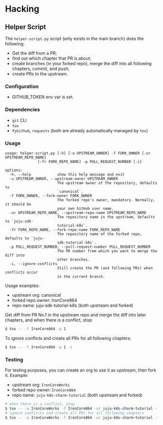 # Hacking

## Helper Script

The `helper-script.py` script (only exists in the main branch) does the following:

- Get the diff from a PR;
- find out which chapter that PR is about;
- create branches (in your forked repo), merge the diff into all following chapters, commit, and push;
- create PRs to the upstream.

### Configuration

- GITHUB_TOKEN env var is set.

### Dependencies

- `git` CLI
- `tox`
- `PyGithub`, `requests` (both are already automatically managed by `tox`)

### Usage

```console
usage: helper-script.py [-h] [-u UPSTREAM_OWNER] -f FORK_OWNER [-ur UPSTREAM_REPO_NAME]
               [-fr FORK_REPO_NAME] -p PULL_REQUEST_NUMBER [-i]

options:
  -h, --help            show this help message and exit
  -u UPSTREAM_OWNER, --upstream-owner UPSTREAM_OWNER
                        The upstream owner of the repository, defaults to
                        `canonical`.
  -f FORK_OWNER, --fork-owner FORK_OWNER
                        The forked repo's owner, mandatory. Normally, it should be
                        your own GitHub user name.
  -ur UPSTREAM_REPO_NAME, --upstream-repo-name UPSTREAM_REPO_NAME
                        The repository name in the upstream, defaults to `juju-sdk-
                        tutorial-k8s`.
  -fr FORK_REPO_NAME, --fork-repo-name FORK_REPO_NAME
                        The repository name of the forked repo, defaults to `juju-
                        sdk-tutorial-k8s`.
  -p PULL_REQUEST_NUMBER, --pull-request-number PULL_REQUEST_NUMBER
                        The PR number from which you want to merge the diff into
                        other branches.
  -i, --ignore-conflicts
                        Still create the PR (and following PRs) when conflicts occur
                        in the current branch.
```

Usage examples:

- upstream org: canonical
- forked repo owner: IronCore864
- repo name: juju-sdk-tutorial-k8s (both upstream and forked)

Get diff from PR No.1 in the upstream repo and merge the diff into later chapters, and when there is a conflict, stop:

```bash
$ tox -- -f IronCore864 -p 1
```

To ignore conflicts and create all PRs for all following chapters:

```bash
$ tox -- -f IronCore864 -p 1 -i
```

### Testing

For testing purposes, you can create an org to use it as upstream, then fork it. Example:

- upstream org: `IronCoreWorks`
- forked repo owner: `IronCore864`
- repo name: `juju-k8s-charm-tutorial` (both upstream and forked)

```bash
# when there is a conflict, stop
$ tox -- -u IronCoreWorks -f IronCore864 -ur juju-k8s-charm-tutorial -fr juju-k8s-charm-tutorial -p 1
# ignore conflicts and create all PRs for all following chapters
$ tox -- -u IronCoreWorks -f IronCore864 -ur juju-k8s-charm-tutorial -fr juju-k8s-charm-tutorial -p 1 -i
```

